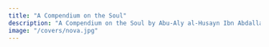 ```yaml
---
title: "A Compendium on the Soul"
description: "A Compendium on the Soul by Abu-Aly al-Husayn Ibn Abdallah Ibn Sina"
image: "/covers/nova.jpg"
---
```

